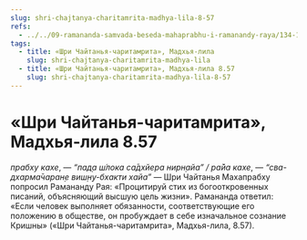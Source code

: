 ```yaml
---
slug: shri-chajtanya-charitamrita-madhya-lila-8-57
refs:
  - ../../09-ramananda-samvada-beseda-mahaprabhu-i-ramanandy-raya/134-1982-05-13-b-c1-c3-ramananda-samvada-beseda-mahaprabhu-i-ramanady-raya.md
tags:
  - title: «Шри Чайтанья-чаритамрита», Мадхья-лила
    slug: shri-chajtanya-charitamrita-madhya-lila
  - title: «Шри Чайтанья-чаритамрита», Мадхья-лила 8.57
    slug: shri-chajtanya-charitamrita-madhya-lila-8-57
---
```


# «Шри Чайтанья-чаритамрита», Мадхья-лила 8.57

*прабху кахе*, — *“пад̣а ш́лока са̄дхйера нирн̣айа” / ра̄йа кахе*, — *“сва-дхарма̄чаран̣е виш̣н̣у-бхакти хайа”* — Шри Чайтанья Махапрабху попросил Рамананду Рая: «Процитируй стих из богооткровенных писаний, объясняющий высшую цель жизни». Рамананда ответил: «Если человек выполняет обязанности, соответствующие его положению в обществе, он пробуждает в себе изначальное сознание Кришны» («Шри Чайтанья-чаритамрита», Мадхья-лила, 8.57).
